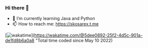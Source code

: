 ### Hi there 👋
- 🌱 I’m currently learning Java and Python
- 📫 How to reach me: https://skosarex.t.me

[![wakatime](https://wakatime.com/badge/user/5dee0892-25f2-4d5c-901a-de1fd8b6a0a8.svg)](https://wakatime.com/@5dee0892-25f2-4d5c-901a-de1fd8b6a0a8 "Total time coded since May 10 2022)


<!--
**skosarex/skosarex** is a ✨ _special_ ✨ repository because its `README.md` (this file) appears on your GitHub profile.

Here are some ideas to get you started:

- 🔭 I’m currently working on ...
- 🌱 I’m currently learning ...
- 👯 I’m looking to collaborate on ...
- 🤔 I’m looking for help with ...
- 💬 Ask me about ...
- 📫 How to reach me: ...
- 😄 Pronouns: ...
- ⚡ Fun fact: ...
-->
